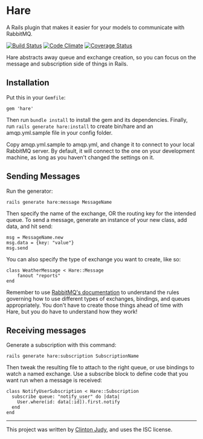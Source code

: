 Hare
====

A Rails plugin that makes it easier for your models to communicate with RabbitMQ.

[![Build Status](https://travis-ci.org/judy/hare.svg?branch=master)](https://travis-ci.org/judy/hare)
[![Code Climate](https://codeclimate.com/github/judy/hare.png)](https://codeclimate.com/github/judy/hare)
[![Coverage Status](https://coveralls.io/repos/judy/hare/badge.png)](https://coveralls.io/r/judy/hare)

Hare abstracts away queue and exchange creation, so you can focus on the message and subscription side of things in Rails.

Installation
------------

Put this in your `Gemfile`:

    gem 'hare'

Then run `bundle install` to install the gem and its dependencies. Finally, run `rails generate hare:install` to create bin/hare and an amqp.yml.sample file in your config folder.

Copy amqp.yml.sample to amqp.yml, and change it to connect to your local RabbitMQ server. By default, it will connect to the one on your development machine, as long as you haven't changed the settings on it.

Sending Messages
----------------

Run the generator:

    rails generate hare:message MessageName

Then specify the name of the exchange, OR the routing key for the intended queue. To send a message, generate an instance of your new class, add data, and hit send:

    msg = MessageName.new
    msg.data = {key: "value"}
    msg.send

You can also specify the type of exchange you want to create, like so:

    class WeatherMessage < Hare::Message
        fanout "reports"
    end

Remember to use [RabbitMQ's documentation](http://www.rabbitmq.com/documentation.html) to understand the rules governing how to use different types of exchanges, bindings, and queues appropriately. You don't have to create those things ahead of time with Hare, but you do have to understand how they work!

Receiving messages
------------------

Generate a subscription with this command:

    rails generate hare:subscription SubscriptionName

Then tweak the resulting file to attach to the right queue, or use bindings to watch a named exchange. Use a subscribe block to define code that you want run when a message is received:

    class NotifyUserSubscription < Hare::Subscription
      subscribe queue: "notify_user" do |data|
        User.where(id: data[:id]).first.notify
      end
    end

---

This project was written by [Clinton Judy](http://judy.github.io), and uses the ISC license.
